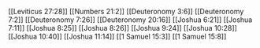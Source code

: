 [[Leviticus 27:28]]
[[Numbers 21:2]]
[[Deuteronomy 3:6]]
[[Deuteronomy 7:2]]
[[Deuteronomy 7:26]]
[[Deuteronomy 20:16]]
[[Joshua 6:21]]
[[Joshua 7:11]]
[[Joshua 8:25]]
[[Joshua 8:26]]
[[Joshua 9:24]]
[[Joshua 10:28]]
[[Joshua 10:40]]
[[Joshua 11:14]]
[[1 Samuel 15:3]]
[[1 Samuel 15:8]]
